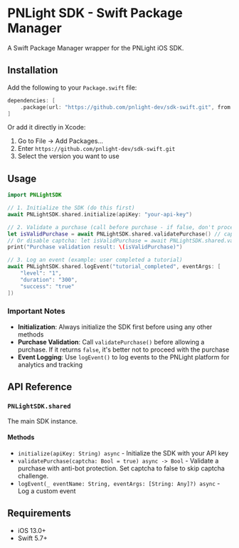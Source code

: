 # PNLight SDK - Swift Package Manager

A Swift Package Manager wrapper for the PNLight iOS SDK.

## Installation

Add the following to your `Package.swift` file:

```swift
dependencies: [
    .package(url: "https://github.com/pnlight-dev/sdk-swift.git", from: "0.1.1")
]
```

Or add it directly in Xcode:
1. Go to File → Add Packages...
2. Enter `https://github.com/pnlight-dev/sdk-swift.git`
3. Select the version you want to use

## Usage

```swift
import PNLightSDK

// 1. Initialize the SDK (do this first)
await PNLightSDK.shared.initialize(apiKey: "your-api-key")

// 2. Validate a purchase (call before purchase - if false, don't proceed)
let isValidPurchase = await PNLightSDK.shared.validatePurchase() // captcha defaults to true
// Or disable captcha: let isValidPurchase = await PNLightSDK.shared.validatePurchase(captcha: false)
print("Purchase validation result: \(isValidPurchase)")

// 3. Log an event (example: user completed a tutorial)
await PNLightSDK.shared.logEvent("tutorial_completed", eventArgs: [
    "level": "1",
    "duration": "300",
    "success": "true"
])
```

### Important Notes

- **Initialization**: Always initialize the SDK first before using any other methods
- **Purchase Validation**: Call `validatePurchase()` before allowing a purchase. If it returns `false`, it's better not to proceed with the purchase
- **Event Logging**: Use `logEvent()` to log events to the PNLight platform for analytics and tracking

## API Reference

### `PNLightSDK.shared`

The main SDK instance.

#### Methods

- `initialize(apiKey: String) async` - Initialize the SDK with your API key
- `validatePurchase(captcha: Bool = true) async -> Bool` - Validate a purchase with anti-bot protection. Set captcha to false to skip captcha challenge.
- `logEvent(_ eventName: String, eventArgs: [String: Any]?) async` - Log a custom event

## Requirements

- iOS 13.0+
- Swift 5.7+
